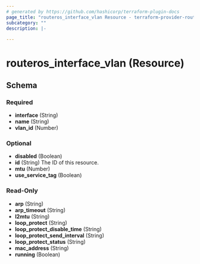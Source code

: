 ```yaml
---
# generated by https://github.com/hashicorp/terraform-plugin-docs
page_title: "routeros_interface_vlan Resource - terraform-provider-routeros"
subcategory: ""
description: |-
  
---
```


# routeros_interface_vlan (Resource)





<!-- schema generated by tfplugindocs -->
## Schema

### Required

- **interface** (String)
- **name** (String)
- **vlan_id** (Number)

### Optional

- **disabled** (Boolean)
- **id** (String) The ID of this resource.
- **mtu** (Number)
- **use_service_tag** (Boolean)

### Read-Only

- **arp** (String)
- **arp_timeout** (String)
- **l2mtu** (String)
- **loop_protect** (String)
- **loop_protect_disable_time** (String)
- **loop_protect_send_interval** (String)
- **loop_protect_status** (String)
- **mac_address** (String)
- **running** (Boolean)


